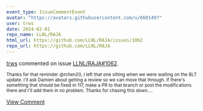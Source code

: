 ```yaml
---
event_type: IssueCommentEvent
avatar: "https://avatars.githubusercontent.com/u/660149?"
user: trws
date: 2024-02-01
repo_name: LLNL/RAJA
html_url: https://github.com/LLNL/RAJA/issues/1062
repo_url: https://github.com/LLNL/RAJA
---
```


<a href='https://github.com/trws' target='_blank'>trws</a> commented on issue <a href='https://github.com/LLNL/RAJA/issues/1062' target='_blank'>LLNL/RAJA#1062</a>.

<small>Thanks for that reminder @rchen20, I left that one sitting when we were waiting on the BLT update.  I'll ask Damien about getting a review so we can move that through.  If there's something that should be fixed in 117, make a PR to that branch or post the modifications there and I'll add them in no problem.  Thanks for chasing this down....</small>

<a href='https://github.com/LLNL/RAJA/issues/1062' target='_blank'>View Comment</a>